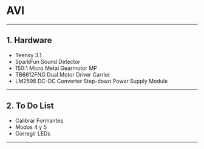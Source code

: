 # **AVI**
-----

## 1. **Hardware**
- Teensy 3.1
- SparkFun Sound Detector
- 150:1 Micro Metal Gearmotor MP
- TB6612FNG Dual Motor Driver Carrier
- LM2596 DC-DC Converter Step-down Power Supply Module
-----

## 2. **To Do List**
- Calibrar Formantes
- Modos 4 y 5
- Corregir LEDs
-----